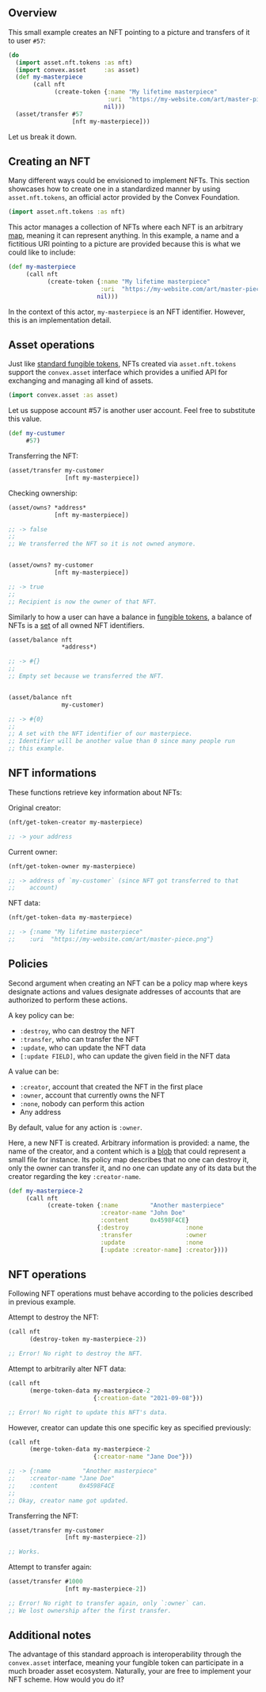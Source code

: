 ## Overview

This small example creates an NFT pointing to a picture and transfers of it to user `#57`:

```clojure
(do
  (import asset.nft.tokens :as nft)
  (import convex.asset     :as asset)
  (def my-masterpiece
       (call nft
             (create-token {:name "My lifetime masterpiece"
                            :uri  "https://my-website.com/art/master-piece.png"}
                           nil)))
  (asset/transfer #57
                  [nft my-masterpiece]))
```

Let us break it down.


## Creating an NFT

Many different ways could be envisioned to implement NFTs. This section showcases how to create one in a
standardized manner by using `asset.nft.tokens`, an official actor provided by the Convex Foundation.

```clojure
(import asset.nft.tokens :as nft)
```

This actor manages a collection of NFTs where each NFT is an arbitrary [map](/cvm/data-types/map), meaning it can
represent anything. In this example, a name and a fictitious URI pointing to a picture are provided because this
is what we could like to include:

```clojure
(def my-masterpiece
     (call nft
           (create-token {:name "My lifetime masterpiece"
                          :uri  "https://my-website.com/art/master-piece.png"}
                         nil)))
```

In the context of this actor, `my-masterpiece` is an NFT identifier. However, this is an implementation detail.


## Asset operations

Just like [standard fungible tokens](/examples/fungible-token), NFTs created via `asset.nft.tokens` support the
`convex.asset` interface which provides a unified API for exchanging and managing all kind of assets.

```clojure
(import convex.asset :as asset)
```

Let us suppose account #57 is another user account. Feel free to substitute this value.

```clojure
(def my-custumer
     #57)
```

Transferring the NFT:

```clojure
(asset/transfer my-customer
                [nft my-masterpiece])
```

Checking ownership:

```clojure
(asset/owns? *address*
             [nft my-masterpiece])

;; -> false
;;
;; We transferred the NFT so it is not owned anymore.


(asset/owns? my-customer
             [nft my-masterpiece])

;; -> true
;;
;; Recipient is now the owner of that NFT.
```

Similarly to how a user can have a balance in [fungible tokens](/examples/fungible-token), a balance of NFTs
is a [set](/cvm/data-types/set) of all owned NFT identifiers.

```clojure
(asset/balance nft
               *address*)

;; -> #{}
;;
;; Empty set because we transferred the NFT.


(asset/balance nft
               my-customer)

;; -> #{0}
;;
;; A set with the NFT identifier of our masterpiece.
;; Identifier will be another value than 0 since many people run 
;; this example.
```


## NFT informations

These functions retrieve key information about NFTs:

Original creator:

```clojure
(nft/get-token-creator my-masterpiece)

;; -> your address
```

Current owner:

```clojure
(nft/get-token-owner my-masterpiece)

;; -> address of `my-customer` (since NFT got transferred to that
;;    account)
```

NFT data:

```clojure
(nft/get-token-data my-masterpiece)

;; -> {:name "My lifetime masterpiece"
;;    :uri  "https://my-website.com/art/master-piece.png"}
```


## Policies

Second argument when creating an NFT can be a policy map where keys designate actions and values designate addresses
of accounts that are authorized to perform these actions.

A key policy can be:

- `:destroy`, who can destroy the NFT
- `:transfer`, who can transfer the NFT
- `:update`, who can update the NFT data
- `[:update FIELD]`, who can update the given field in the NFT data

A value can be:

- `:creator`, account that created the NFT in the first place
- `:owner`, account that currently owns the NFT
- `:none`, nobody can perform this action
- Any address

By default, value for any action is `:owner`.

Here, a new NFT is created. Arbitrary information is provided: a name, the name of the creator, and a content which
is a [blob](/cvm/blob) that could represent a small file for instance. Its policy map describes that no one can destroy
it, only the owner can transfer it, and no one can update any of its data but the creator regarding the key `:creator-name`.

```clojure
(def my-masterpiece-2
     (call nft
           (create-token {:name         "Another masterpiece"
                          :creator-name "John Doe"
                          :content      0x4598F4CE}
                         {:destroy                :none
                          :transfer               :owner
                          :update                 :none
                          [:update :creator-name] :creator})))
```


## NFT operations

Following NFT operations must behave according to the policies described in previous example.

Attempt to destroy the NFT:

```clojure
(call nft
      (destroy-token my-masterpiece-2))

;; Error! No right to destroy the NFT.
```

Attempt to arbitrarily alter NFT data:

```clojure
(call nft
      (merge-token-data my-masterpiece-2
                        {:creation-date "2021-09-08"}))

;; Error! No right to update this NFT's data.
```

However, creator can update this one specific key as specified previously:

```clojure
(call nft
      (merge-token-data my-masterpiece-2
                        {:creator-name "Jane Doe"}))

;; -> {:name         "Another masterpiece"
;;    :creator-name "Jane Doe"
;;    :content      0x4598F4CE
;;
;; Okay, creator name got updated.
```

Transferring the NFT:

```clojure
(asset/transfer my-customer
                [nft my-masterpiece-2])

;; Works.
```

Attempt to transfer again:

```clojure
(asset/transfer #1000
                [nft my-masterpiece-2])

;; Error! No right to transfer again, only `:owner` can.
;; We lost ownership after the first transfer.
```


## Additional notes

The advantage of this standard approach is interoperability through the `convex.asset` interface, meaning your fungible
token can participate in a much broader asset ecosystem. Naturally, your are free to implement your NFT scheme. How would
you do it?
